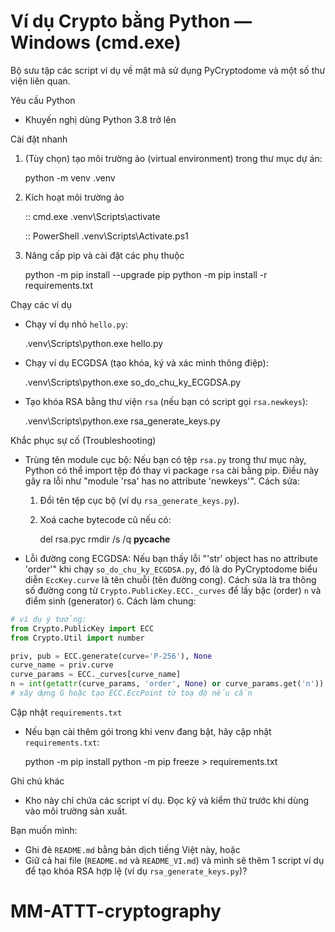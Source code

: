 # Ví dụ Crypto bằng Python — Windows (cmd.exe)

Bộ sưu tập các script ví dụ về mật mã sử dụng PyCryptodome và một số thư viện liên quan.

Yêu cầu Python
- Khuyến nghị dùng Python 3.8 trở lên

Cài đặt nhanh
1. (Tùy chọn) tạo môi trường ảo (virtual environment) trong thư mục dự án:

    python -m venv .venv

2. Kích hoạt môi trường ảo

    :: cmd.exe
    .venv\\Scripts\\activate

    :: PowerShell
    .venv\\Scripts\\Activate.ps1

3. Nâng cấp pip và cài đặt các phụ thuộc

    python -m pip install --upgrade pip
    python -m pip install -r requirements.txt

Chạy các ví dụ
- Chạy ví dụ nhỏ `hello.py`:

    .venv\\Scripts\\python.exe hello.py

- Chạy ví dụ ECGDSA (tạo khóa, ký và xác minh thông điệp):

    .venv\\Scripts\\python.exe so_do_chu_ky_ECGDSA.py

- Tạo khóa RSA bằng thư viện `rsa` (nếu bạn có script gọi `rsa.newkeys`):

    .venv\\Scripts\\python.exe rsa_generate_keys.py

Khắc phục sự cố (Troubleshooting)
- Trùng tên module cục bộ: Nếu bạn có tệp `rsa.py` trong thư mục này, Python có thể import tệp đó thay vì package `rsa` cài bằng pip. Điều này gây ra lỗi như "module 'rsa' has no attribute 'newkeys'". Cách sửa:

    1. Đổi tên tệp cục bộ (ví dụ `rsa_generate_keys.py`).
    2. Xoá cache bytecode cũ nếu có:

       del rsa.pyc
       rmdir /s /q __pycache__

- Lỗi đường cong ECGDSA: Nếu bạn thấy lỗi "'str' object has no attribute 'order'" khi chạy `so_do_chu_ky_ECGDSA.py`, đó là do PyCryptodome biểu diễn `EccKey.curve` là tên chuỗi (tên đường cong). Cách sửa là tra thông số đường cong từ `Crypto.PublicKey.ECC._curves` để lấy bậc (order) `n` và điểm sinh (generator) `G`. Cách làm chung:

```python
# ví dụ ý tưởng:
from Crypto.PublicKey import ECC
from Crypto.Util import number

priv, pub = ECC.generate(curve='P-256'), None
curve_name = priv.curve
curve_params = ECC._curves[curve_name]
n = int(getattr(curve_params, 'order', None) or curve_params.get('n'))
# xây dựng G hoặc tạo ECC.EccPoint từ toạ độ nếu cần
```

Cập nhật `requirements.txt`
- Nếu bạn cài thêm gói trong khi venv đang bật, hãy cập nhật `requirements.txt`:

    python -m pip install <ten-goi>
    python -m pip freeze > requirements.txt

Ghi chú khác
- Kho này chỉ chứa các script ví dụ. Đọc kỹ và kiểm thử trước khi dùng vào môi trường sản xuất.

Bạn muốn mình:
- Ghi đè `README.md` bằng bản dịch tiếng Việt này, hoặc
- Giữ cả hai file (`README.md` và `README_VI.md`) và mình sẽ thêm 1 script ví dụ để tạo khóa RSA hợp lệ (ví dụ `rsa_generate_keys.py`)?
# MM-ATTT-cryptography
